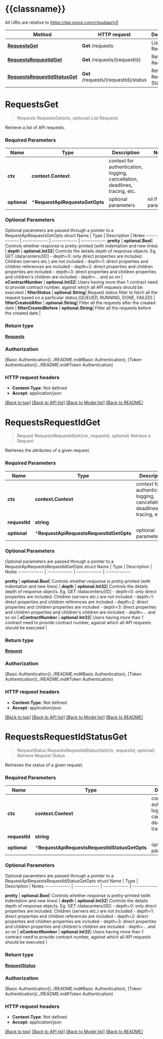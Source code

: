 # {{classname}}

All URIs are relative to *https://api.ionos.com/cloudapi/v5*

Method | HTTP request | Description
------------- | ------------- | -------------
[**RequestsGet**](RequestApi.md#RequestsGet) | **Get** /requests | List Requests
[**RequestsRequestIdGet**](RequestApi.md#RequestsRequestIdGet) | **Get** /requests/{requestId} | Retrieve a Request
[**RequestsRequestIdStatusGet**](RequestApi.md#RequestsRequestIdStatusGet) | **Get** /requests/{requestId}/status | Retrieve Request Status

# **RequestsGet**
> Requests RequestsGet(ctx, optional)
List Requests

Retrieve a list of API requests.

### Required Parameters

Name | Type | Description  | Notes
------------- | ------------- | ------------- | -------------
 **ctx** | **context.Context** | context for authentication, logging, cancellation, deadlines, tracing, etc.
 **optional** | ***RequestApiRequestsGetOpts** | optional parameters | nil if no parameters

### Optional Parameters
Optional parameters are passed through a pointer to a RequestApiRequestsGetOpts struct
Name | Type | Description  | Notes
------------- | ------------- | ------------- | -------------
 **pretty** | **optional.Bool**| Controls whether response is pretty-printed (with indentation and new lines) | 
 **depth** | **optional.Int32**| Controls the details depth of response objects.  Eg. GET /datacenters/[ID]  - depth&#x3D;0: only direct properties are included. Children (servers etc.) are not included  - depth&#x3D;1: direct properties and children references are included  - depth&#x3D;2: direct properties and children properties are included  - depth&#x3D;3: direct properties and children properties and children&#x27;s children are included  - depth&#x3D;... and so on | 
 **xContractNumber** | **optional.Int32**| Users having more than 1 contract need to provide contract number, against which all API requests should be executed | 
 **filterStatus** | **optional.String**| Request status filter to fetch all the request based on a particular status [QUEUED, RUNNING, DONE, FAILED] | 
 **filterCreatedAfter** | **optional.String**| Filter all the requests after the created date | 
 **filterCreatedBefore** | **optional.String**| Filter all the requests before the created date | 

### Return type

[**Requests**](Requests.md)

### Authorization

[Basic Authentication](../README.md#Basic Authentication), [Token Authentication](../README.md#Token Authentication)

### HTTP request headers

 - **Content-Type**: Not defined
 - **Accept**: application/json

[[Back to top]](#) [[Back to API list]](../README.md#documentation-for-api-endpoints) [[Back to Model list]](../README.md#documentation-for-models) [[Back to README]](../README.md)

# **RequestsRequestIdGet**
> Request RequestsRequestIdGet(ctx, requestId, optional)
Retrieve a Request

Retrieves the attributes of a given request.

### Required Parameters

Name | Type | Description  | Notes
------------- | ------------- | ------------- | -------------
 **ctx** | **context.Context** | context for authentication, logging, cancellation, deadlines, tracing, etc.
  **requestId** | **string**|  | 
 **optional** | ***RequestApiRequestsRequestIdGetOpts** | optional parameters | nil if no parameters

### Optional Parameters
Optional parameters are passed through a pointer to a RequestApiRequestsRequestIdGetOpts struct
Name | Type | Description  | Notes
------------- | ------------- | ------------- | -------------

 **pretty** | **optional.Bool**| Controls whether response is pretty-printed (with indentation and new lines) | 
 **depth** | **optional.Int32**| Controls the details depth of response objects.  Eg. GET /datacenters/[ID]  - depth&#x3D;0: only direct properties are included. Children (servers etc.) are not included  - depth&#x3D;1: direct properties and children references are included  - depth&#x3D;2: direct properties and children properties are included  - depth&#x3D;3: direct properties and children properties and children&#x27;s children are included  - depth&#x3D;... and so on | 
 **xContractNumber** | **optional.Int32**| Users having more than 1 contract need to provide contract number, against which all API requests should be executed | 

### Return type

[**Request**](Request.md)

### Authorization

[Basic Authentication](../README.md#Basic Authentication), [Token Authentication](../README.md#Token Authentication)

### HTTP request headers

 - **Content-Type**: Not defined
 - **Accept**: application/json

[[Back to top]](#) [[Back to API list]](../README.md#documentation-for-api-endpoints) [[Back to Model list]](../README.md#documentation-for-models) [[Back to README]](../README.md)

# **RequestsRequestIdStatusGet**
> RequestStatus RequestsRequestIdStatusGet(ctx, requestId, optional)
Retrieve Request Status

Retrieves the status of a given request.

### Required Parameters

Name | Type | Description  | Notes
------------- | ------------- | ------------- | -------------
 **ctx** | **context.Context** | context for authentication, logging, cancellation, deadlines, tracing, etc.
  **requestId** | **string**|  | 
 **optional** | ***RequestApiRequestsRequestIdStatusGetOpts** | optional parameters | nil if no parameters

### Optional Parameters
Optional parameters are passed through a pointer to a RequestApiRequestsRequestIdStatusGetOpts struct
Name | Type | Description  | Notes
------------- | ------------- | ------------- | -------------

 **pretty** | **optional.Bool**| Controls whether response is pretty-printed (with indentation and new lines) | 
 **depth** | **optional.Int32**| Controls the details depth of response objects.  Eg. GET /datacenters/[ID]  - depth&#x3D;0: only direct properties are included. Children (servers etc.) are not included  - depth&#x3D;1: direct properties and children references are included  - depth&#x3D;2: direct properties and children properties are included  - depth&#x3D;3: direct properties and children properties and children&#x27;s children are included  - depth&#x3D;... and so on | 
 **xContractNumber** | **optional.Int32**| Users having more than 1 contract need to provide contract number, against which all API requests should be executed | 

### Return type

[**RequestStatus**](RequestStatus.md)

### Authorization

[Basic Authentication](../README.md#Basic Authentication), [Token Authentication](../README.md#Token Authentication)

### HTTP request headers

 - **Content-Type**: Not defined
 - **Accept**: application/json

[[Back to top]](#) [[Back to API list]](../README.md#documentation-for-api-endpoints) [[Back to Model list]](../README.md#documentation-for-models) [[Back to README]](../README.md)

